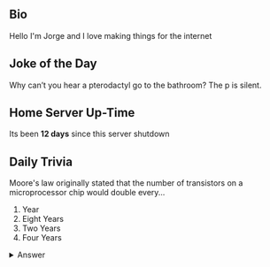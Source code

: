 ## Bio

Hello I'm Jorge and I love making things for the internet

## Joke of the Day

Why can’t you hear a pterodactyl go to the bathroom? The p is silent.

## Home Server Up-Time

Its been **12 days** since this server shutdown


## Daily Trivia

Moore&#039;s law originally stated that the number of transistors on a microprocessor chip would double every...
 1. Year
 2. Eight Years
 3. Two Years
 4. Four Years

<details>
  <summary>Answer</summary>
  Year
</details>
